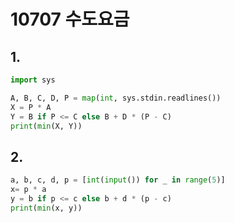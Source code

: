 # 10707 수도요금



## 1.

```python
import sys

A, B, C, D, P = map(int, sys.stdin.readlines())
X = P * A
Y = B if P <= C else B + D * (P - C)
print(min(X, Y))
```



## 2.

```python
a, b, c, d, p = [int(input()) for _ in range(5)]
x= p * a
y = b if p <= c else b + d * (p - c)
print(min(x, y))
```

